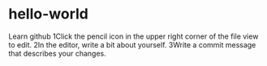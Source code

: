 # hello-world
Learn github
1Click the  pencil icon in the upper right corner of the file view to edit.
2In the editor, write a bit about yourself.
3Write a commit message that describes your changes.
